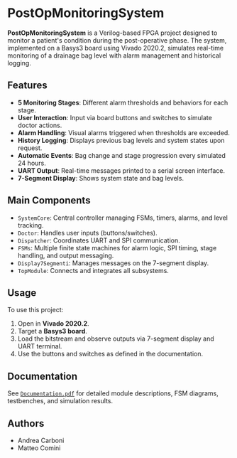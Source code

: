 # PostOpMonitoringSystem

**PostOpMonitoringSystem** is a Verilog-based FPGA project designed to monitor a patient's condition during the post-operative phase. The system, implemented on a Basys3 board using Vivado 2020.2, simulates real-time monitoring of a drainage bag level with alarm management and historical logging.

## Features

- **5 Monitoring Stages**: Different alarm thresholds and behaviors for each stage.
- **User Interaction**: Input via board buttons and switches to simulate doctor actions.
- **Alarm Handling**: Visual alarms triggered when thresholds are exceeded.
- **History Logging**: Displays previous bag levels and system states upon request.
- **Automatic Events**: Bag change and stage progression every simulated 24 hours.
- **UART Output**: Real-time messages printed to a serial screen interface.
- **7-Segment Display**: Shows system state and bag levels.

## Main Components

- `SystemCore`: Central controller managing FSMs, timers, alarms, and level tracking.
- `Doctor`: Handles user inputs (buttons/switches).
- `Dispatcher`: Coordinates UART and SPI communication.
- `FSMs`: Multiple finite state machines for alarm logic, SPI timing, stage handling, and output messaging.
- `Display7Segmenti`: Manages messages on the 7-segment display.
- `TopModule`: Connects and integrates all subsystems.

## Usage

To use this project:
1. Open in **Vivado 2020.2**.
2. Target a **Basys3 board**.
3. Load the bitstream and observe outputs via 7-segment display and UART terminal.
4. Use the buttons and switches as defined in the documentation.

## Documentation

See [`Documentation.pdf`](Documentation.pdf) for detailed module descriptions, FSM diagrams, testbenches, and simulation results.

## Authors

- Andrea Carboni  
- Matteo Comini 


